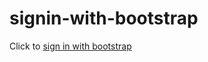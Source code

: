 # signin-with-bootstrap
Click to [sign in with bootstrap](https://kingsleycj.github.io/signin-with-bootstrap/)
